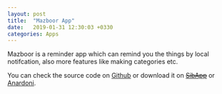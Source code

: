 ```yaml
---
layout: post
title:  "Mazboor App"
date:   2019-01-31 12:30:03 +0330
categories: Apps
---
```

Mazboor is a reminder app which can remind you the things by local notifcation, also more features like making categories etc.

You can check the source code on [Github][Github] or download it on ~~[SibApp][SibApp]~~ or [Anardoni][Anardoni].

[Github]: https://Github.com/iw4p/checklist
[SibApp]: https://sibapp.com/applications/checklists-1
[Anardoni]: https://anardoni.com/ios/app/uOmmxASZt
